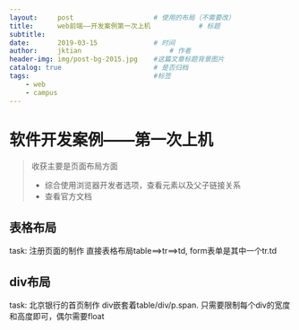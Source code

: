 ```yaml
---
layout:     post   				    # 使用的布局（不需要改）
title:      web前端——开发案例第一次上机			# 标题 
subtitle:  	 
date:       2019-03-15				# 时间
author:     jktian 						# 作者
header-img: img/post-bg-2015.jpg 	#这篇文章标题背景图片
catalog: true 						# 是否归档
tags:								#标签
    - web
    - campus
---
```


# 软件开发案例——第一次上机
> 收获主要是页面布局方面
> - 综合使用浏览器开发者选项，查看元素以及父子链接关系
> - 查看官方文档

## 表格布局
task: 注册页面的制作
直接表格布局table==>tr==>td, form表单是其中一个tr.td
## div布局
task: 北京银行的首页制作
div嵌套着table/div/p.span. 只需要限制每个div的宽度和高度即可，偶尔需要float